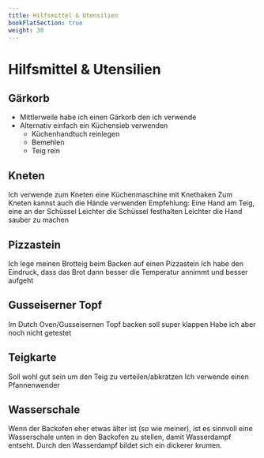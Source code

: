 ```yaml
---
title: Hilfsmittel & Utensilien
bookFlatSection: true
weight: 30
---
```


# Hilfsmittel & Utensilien

## Gärkorb

* Mittlerweile habe ich einen Gärkorb den ich verwende
* Alternativ einfach ein Küchensieb verwenden
  * Küchenhandtuch reinlegen
  * Bemehlen
  * Teig rein

## Kneten

Ich verwende zum Kneten eine Küchenmaschine mit Knethaken
Zum Kneten kannst auch die Hände verwenden
Empfehlung: Eine Hand am Teig, eine an der Schüssel
Leichter die Schüssel festhalten
Leichter die Hand sauber zu machen

## Pizzastein

Ich lege meinen Brotteig beim Backen auf einen Pizzastein
Ich habe den Eindruck, dass das Brot dann besser die Temperatur annimmt und besser aufgeht

## Gusseiserner Topf

Im Dutch Oven/Gusseisernen Topf backen soll super klappen
Habe ich aber noch nicht getestet

## Teigkarte

Soll wohl gut sein um den Teig zu verteilen/abkratzen
Ich verwende einen Pfannenwender

## Wasserschale

Wenn der Backofen eher etwas älter ist (so wie meiner), ist es sinnvoll eine Wasserschale unten in den Backofen zu stellen, damit Wasserdampf entseht. Durch den Wasserdampf bildet sich ein dickerer krumen.
